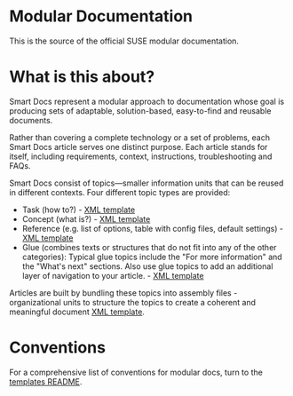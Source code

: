 Modular Documentation
=====================

This is the source of the official SUSE modular documentation.

# What is this about?

Smart Docs represent a modular approach to documentation whose goal is producing sets of adaptable, solution-based, easy-to-find and reusable documents.

Rather than covering a complete technology or a set of problems, each Smart Docs article serves one distinct purpose. Each article stands for itself, including requirements, context, instructions, troubleshooting and FAQs.

Smart Docs consist of topics—smaller information units that can be reused in different contexts. Four different topic types are provided:
   * Task (how to?) - [XML template](https://github.com/SUSE/doc-modular/blob/main/templates/tasks/task.xml)
   * Concept (what is?) - [XML template](https://github.com/SUSE/doc-modular/blob/main/templates/concepts/concept.xml)
   * Reference (e.g. list of options, table with config files, default settings) - [XML template](https://github.com/SUSE/doc-modular/blob/main/templates/references/reference.xml)
   * Glue (combines texts or structures that do not fit into any of the other categories): Typical glue topics include the "For more information" and the "What's next" sections. Also use glue topics to add an additional layer of navigation to your article. - [XML template](https://github.com/SUSE/doc-modular/blob/main/templates/glues/glue.xml)

Articles are built by bundling these topics into assembly files - organizational units to structure the topics to create a coherent and meaningful document [XML template](https://github.com/SUSE/doc-modular/blob/main/templates/articles/assembly.xml).

# Conventions

For a comprehensive list of conventions for modular docs, turn to the [templates README](https://github.com/SUSE/doc-modular/blob/main/templates/README.md).
